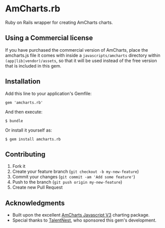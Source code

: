 # AmCharts.rb

Ruby on Rails wrapper for creating AmCharts charts.

## Using a Commercial license

If you have purchased the commercial version of AmCharts, place the amcharts.js file it comes with inside a
`javascripts/amcharts` directory within `(app|lib|vendor)/assets`, so that it will be used instead of the free
version that is included in this gem.

## Installation

Add this line to your application's Gemfile:

    gem 'amcharts.rb'

And then execute:

    $ bundle

Or install it yourself as:

    $ gem install amcharts.rb

## Contributing

1. Fork it
2. Create your feature branch (`git checkout -b my-new-feature`)
3. Commit your changes (`git commit -am 'Add some feature'`)
4. Push to the branch (`git push origin my-new-feature`)
5. Create new Pull Request

## Acknowledgments

* Built upon the excellent [AmCharts Javascript V3](http://www.amcharts.com/javascript-charts/) charting package.
* Special thanks to [TalentNest](http://github.com/talentnest), who sponsored this gem's development.
